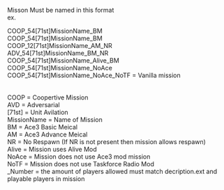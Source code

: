 Misson Must be named in this format<br/>
ex. <br/>

COOP_54[71st]MissionName_BM<br/>
COOP_54[71st]MissionName_BM<br/>
COOP_12[71st]MissionName_AM_NR<br/>
ADV_54[71st]MissionName_BM_NR<br/>
COOP_54[71st]MissionName_Alive_BM<br/>
COOP_54[71st]MissionName_NoAce<br/>
COOP_54[71st]MissionName_NoAce_NoTF = Vanilla mission<br/>
<br/>
<br/>
COOP = Coopertive Mission<br/>
AVD = Adversarial<br/>
[71st] = Unit Avilation<br/>
MissionName = Name of Mission<br/>
BM = Ace3 Basic Meical<br/>
AM = Ace3 Advance Meical<br/>
NR = No Respawn (If NR is not present then mission allows respawn)<br/>
Alive = Mission uses Alive Mod<br/>
NoAce = Mission does not use Ace3 mod mission<br/>
NoTF = Mission does not use Taskforce Radio Mod<br/>
_Number = the amount of players allowed must match decription.ext and playable players in mission<br/>
